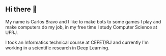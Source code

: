 ## Hi there 👋

My name is Carlos Bravo and I like to make bots to some games I play and make computers do my job, in my free time I study Computer Science at UFRJ. 

I took an Informatics technical course at CEFET/RJ and currently I'm working in a scientific research in Deep Learning.
